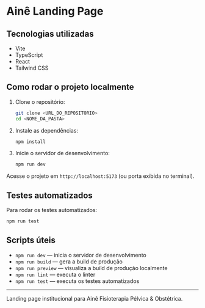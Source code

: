 # Ainê Landing Page

## Tecnologias utilizadas

- Vite
- TypeScript
- React
- Tailwind CSS

## Como rodar o projeto localmente

1. Clone o repositório:
   ```sh
   git clone <URL_DO_REPOSITORIO>
   cd <NOME_DA_PASTA>
   ```
2. Instale as dependências:
   ```sh
   npm install
   ```
3. Inicie o servidor de desenvolvimento:
   ```sh
   npm run dev
   ```

Acesse o projeto em `http://localhost:5173` (ou porta exibida no terminal).

## Testes automatizados

Para rodar os testes automatizados:
```sh
npm run test
```

## Scripts úteis
- `npm run dev` — inicia o servidor de desenvolvimento
- `npm run build` — gera a build de produção
- `npm run preview` — visualiza a build de produção localmente
- `npm run lint` — executa o linter
- `npm run test` — executa os testes automatizados

---

Landing page institucional para Ainê Fisioterapia Pélvica & Obstétrica.
